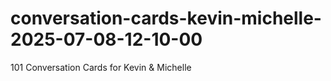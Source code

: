 # conversation-cards-kevin-michelle-2025-07-08-12-10-00
101 Conversation Cards for Kevin &amp; Michelle
